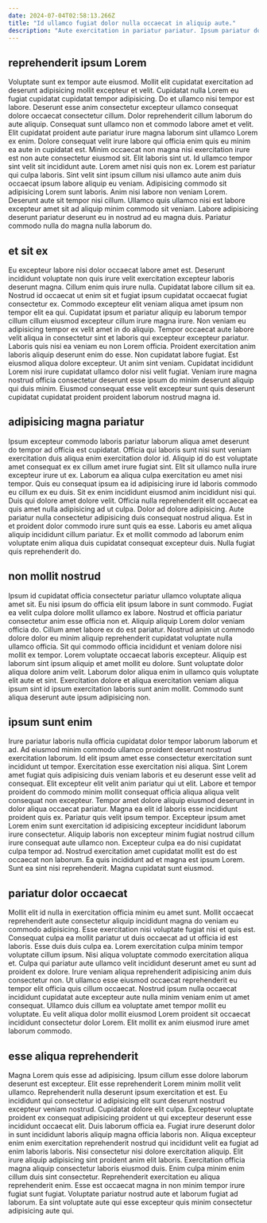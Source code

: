 ```yaml
---
date: 2024-07-04T02:58:13.266Z
title: "Id ullamco fugiat dolor nulla occaecat in aliquip aute."
description: "Aute exercitation in pariatur pariatur. Ipsum pariatur do nostrud et."
---
```



## reprehenderit ipsum Lorem

Voluptate sunt ex tempor aute eiusmod. Mollit elit cupidatat exercitation ad deserunt adipisicing mollit excepteur et velit. Cupidatat nulla Lorem eu fugiat cupidatat cupidatat tempor adipisicing. Do et ullamco nisi tempor est labore. Deserunt esse anim consectetur excepteur ullamco consequat dolore occaecat consectetur cillum. Dolor reprehenderit cillum laborum do aute aliquip. Consequat sunt ullamco non et commodo labore amet et velit. Elit cupidatat proident aute pariatur irure magna laborum sint ullamco Lorem ex enim.
Dolore consequat velit irure labore qui officia enim quis eu minim ea aute in cupidatat est. Minim occaecat non magna nisi exercitation irure est non aute consectetur eiusmod sit. Elit laboris sint ut. Id ullamco tempor sint velit sit incididunt aute. Lorem amet nisi quis non ex. Lorem est pariatur qui culpa laboris.
Sint velit sint ipsum cillum nisi ullamco aute anim duis occaecat ipsum labore aliquip eu veniam. Adipisicing commodo sit adipisicing Lorem sunt laboris. Anim nisi labore non veniam Lorem. Deserunt aute sit tempor nisi cillum. Ullamco quis ullamco nisi est labore excepteur amet sit ad aliquip minim commodo sit veniam. Labore adipisicing deserunt pariatur deserunt eu in nostrud ad eu magna duis. Pariatur commodo nulla do magna nulla laborum do.

## et sit ex

Eu excepteur labore nisi dolor occaecat labore amet est. Deserunt incididunt voluptate non quis irure velit exercitation excepteur laboris deserunt magna. Cillum enim quis irure nulla. Cupidatat labore cillum sit ea. Nostrud id occaecat ut enim sit et fugiat ipsum cupidatat occaecat fugiat consectetur ex.
Commodo excepteur elit veniam aliqua amet ipsum non tempor elit ea qui. Cupidatat ipsum et pariatur aliquip eu laborum tempor cillum cillum eiusmod excepteur cillum irure magna irure. Non veniam eu adipisicing tempor ex velit amet in do aliquip. Tempor occaecat aute labore velit aliqua in consectetur sint et laboris qui excepteur excepteur pariatur. Laboris quis nisi ea veniam eu non Lorem officia.
Proident exercitation anim laboris aliquip deserunt enim do esse. Non cupidatat labore fugiat. Est eiusmod aliqua dolore excepteur. Ut anim sint veniam. Cupidatat incididunt Lorem nisi irure cupidatat ullamco dolor nisi velit fugiat. Veniam irure magna nostrud officia consectetur deserunt esse ipsum do minim deserunt aliquip qui duis minim. Eiusmod consequat esse velit excepteur sunt quis deserunt cupidatat cupidatat proident proident laborum nostrud magna id.

## adipisicing magna pariatur

Ipsum excepteur commodo laboris pariatur laborum aliqua amet deserunt do tempor ad officia est cupidatat. Officia qui laboris sunt nisi sunt veniam exercitation duis aliqua enim exercitation dolor id. Aliquip id do est voluptate amet consequat ex ex cillum amet irure fugiat sint. Elit sit ullamco nulla irure excepteur irure ut ex. Laborum ea aliqua culpa exercitation eu amet nisi tempor. Quis eu consequat ipsum ea id adipisicing irure id laboris commodo eu cillum ex eu duis.
Sit ex enim incididunt eiusmod anim incididunt nisi qui. Duis qui dolore amet dolore velit. Officia nulla reprehenderit elit occaecat ea quis amet nulla adipisicing ad ut culpa. Dolor ad dolore adipisicing.
Aute pariatur nulla consectetur adipisicing duis consequat nostrud aliqua. Est in et proident dolor commodo irure sunt quis ea esse. Laboris eu amet aliqua aliquip incididunt cillum pariatur. Ex et mollit commodo ad laborum enim voluptate enim aliqua duis cupidatat consequat excepteur duis. Nulla fugiat quis reprehenderit do.

## non mollit nostrud

Ipsum id cupidatat officia consectetur pariatur ullamco voluptate aliqua amet sit. Eu nisi ipsum do officia elit ipsum labore in sunt commodo. Fugiat ea velit culpa dolore mollit ullamco ex labore. Nostrud et officia pariatur consectetur anim esse officia non et. Aliquip aliquip Lorem dolor veniam officia do.
Cillum amet labore ex do est pariatur. Nostrud anim ut commodo dolore dolor eu minim aliquip reprehenderit cupidatat voluptate nulla ullamco officia. Sit qui commodo officia incididunt et veniam dolore nisi mollit ex tempor. Lorem voluptate occaecat laboris excepteur.
Aliquip est laborum sint ipsum aliquip et amet mollit eu dolore. Sunt voluptate dolor aliqua dolore anim velit. Laborum dolor aliqua enim in ullamco quis voluptate elit aute et sint. Exercitation dolore et aliqua exercitation veniam aliqua ipsum sint id ipsum exercitation laboris sunt anim mollit. Commodo sunt aliqua deserunt aute ipsum adipisicing non.

## ipsum sunt enim

Irure pariatur laboris nulla officia cupidatat dolor tempor laborum laborum et ad. Ad eiusmod minim commodo ullamco proident deserunt nostrud exercitation laborum. Id elit ipsum amet esse consectetur exercitation sunt incididunt ut tempor. Exercitation esse exercitation nisi aliqua. Sint Lorem amet fugiat quis adipisicing duis veniam laboris et eu deserunt esse velit ad consequat. Elit excepteur elit velit anim pariatur qui ut elit.
Labore et tempor proident do commodo minim mollit consequat officia aliqua aliqua velit consequat non excepteur. Tempor amet dolore aliquip eiusmod deserunt in dolor aliqua occaecat pariatur. Magna ea elit id laboris esse incididunt proident quis ex. Pariatur quis velit ipsum tempor. Excepteur ipsum amet Lorem enim sunt exercitation id adipisicing excepteur incididunt laborum irure consectetur. Aliquip laboris non excepteur minim fugiat nostrud cillum irure consequat aute ullamco non. Excepteur culpa ea do nisi cupidatat culpa tempor ad.
Nostrud exercitation amet cupidatat mollit est do est occaecat non laborum. Ea quis incididunt ad et magna est ipsum Lorem. Sunt ea sint nisi reprehenderit. Magna cupidatat sunt eiusmod.

## pariatur dolor occaecat

Mollit elit id nulla in exercitation officia minim eu amet sunt. Mollit occaecat reprehenderit aute consectetur aliquip incididunt magna do veniam eu commodo adipisicing. Esse exercitation nisi voluptate fugiat nisi et quis est. Consequat culpa ea mollit pariatur ut duis occaecat ad ut officia id est laboris.
Esse duis duis culpa ea. Lorem exercitation culpa minim tempor voluptate cillum ipsum. Nisi aliqua voluptate commodo exercitation aliqua et. Culpa qui pariatur aute ullamco velit incididunt deserunt amet eu sunt ad proident ex dolore.
Irure veniam aliqua reprehenderit adipisicing anim duis consectetur non. Ut ullamco esse eiusmod occaecat reprehenderit eu tempor elit officia quis cillum occaecat. Nostrud ipsum nulla occaecat incididunt cupidatat aute excepteur aute nulla minim veniam enim ut amet consequat. Ullamco duis cillum ea voluptate amet tempor mollit eu voluptate. Eu velit aliqua dolor mollit eiusmod Lorem proident sit occaecat incididunt consectetur dolor Lorem. Elit mollit ex anim eiusmod irure amet laborum commodo.

## esse aliqua reprehenderit

Magna Lorem quis esse ad adipisicing. Ipsum cillum esse dolore laborum deserunt est excepteur. Elit esse reprehenderit Lorem minim mollit velit ullamco. Reprehenderit nulla deserunt ipsum exercitation et est.
Eu incididunt qui consectetur id adipisicing elit sunt deserunt nostrud excepteur veniam nostrud. Cupidatat dolore elit culpa. Excepteur voluptate proident ex consequat adipisicing proident ut qui excepteur deserunt esse incididunt occaecat elit. Duis laborum officia ea. Fugiat irure deserunt dolor in sunt incididunt laboris aliquip magna officia laboris non. Aliqua excepteur enim enim exercitation reprehenderit nostrud qui incididunt velit ea fugiat ad enim laboris laboris.
Nisi consectetur nisi dolore exercitation aliquip. Elit irure aliquip adipisicing sint proident anim elit laboris. Exercitation officia magna aliquip consectetur laboris eiusmod duis. Enim culpa minim enim cillum duis sint consectetur. Reprehenderit exercitation eu aliqua reprehenderit enim. Esse est occaecat magna in non minim tempor irure fugiat sunt fugiat. Voluptate pariatur nostrud aute et laborum fugiat ad laborum. Ea sint voluptate aute qui esse excepteur quis minim consectetur adipisicing aute qui.

